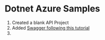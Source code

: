 # Dotnet Azure Samples

1. Created a blank API Project
2. Added [Swagger following this tutorial](https://docs.microsoft.com/en-us/aspnet/core/tutorials/getting-started-with-swashbuckle?view=aspnetcore-3.1&tabs=netcore-cli)
3. 